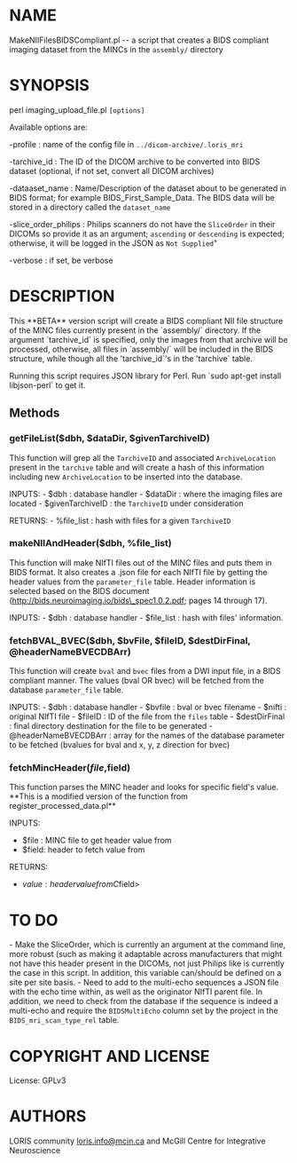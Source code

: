 # NAME

MakeNIIFilesBIDSCompliant.pl -- a script that creates a BIDS compliant imaging
dataset from the MINCs in the `assembly/` directory

# SYNOPSIS

perl imaging\_upload\_file.pl `[options]`

Available options are:

\-profile                : name of the config file in `../dicom-archive/.loris_mri`

\-tarchive\_id            : The ID of the DICOM archive to be converted into BIDS
                        dataset (optional, if not set, convert all DICOM archives)

\-dataaset\_name          : Name/Description of the dataset about to be generated
                        in BIDS format; for example BIDS\_First\_Sample\_Data. The
                        BIDS data will be stored in a directory called the `dataset_name`

\-slice\_order\_philips    : Philips scanners do not have the `SliceOrder` in their
                        DICOMs so provide it as an argument; `ascending` or
                        `descending` is expected; otherwise, it will be logged
                        in the JSON as `Not Supplied`"

\-verbose                : if set, be verbose

# DESCRIPTION

This \*\*BETA\*\* version script will create a BIDS compliant NII file structure of
the MINC files currently present in the \`assembly/\` directory. If the argument
\`tarchive\_id\` is specified, only the images from that archive will be processed,
otherwise, all files in \`assembly/\` will be included in the BIDS structure,
while though all the 'tarchive\_id\`'s in the 'tarchive\` table.

Running this script requires JSON library for Perl.
Run \`sudo apt-get install libjson-perl\` to get it.

## Methods

### getFileList($dbh, $dataDir, $givenTarchiveID)

This function will grep all the `TarchiveID` and associated `ArchiveLocation`
present in the `tarchive` table and will create a hash of this information
including new `ArchiveLocation` to be inserted into the database.

INPUTS:
    - $dbh             : database handler
    - $dataDir         : where the imaging files are located
    - $givenTarchiveID : the `TarchiveID` under consideration

RETURNS:
    - %file\_list       : hash with files for a given `TarchiveID`

### makeNIIAndHeader($dbh, %file\_list)

This function will make NIfTI files out of the MINC files and puts them in BIDS
format.
It also creates a .json file for each NIfTI file by getting the header values
from the `parameter_file` table. Header information is selected based on the
BIDS document (http://bids.neuroimaging.io/bids\_spec1.0.2.pdf;
pages 14 through 17).

INPUTS:
    - $dbh          : database handler
    - $file\_list    : hash with files' information.

### fetchBVAL\_BVEC($dbh, $bvFile, $fileID, $destDirFinal, @headerNameBVECDBArr)

This function will create `bval` and `bvec` files from a DWI input file, in a
BIDS compliant manner. The values (bval OR bvec) will be fetched from the
database `parameter_file` table.

INPUTS:
    - $dbh                  : database handler
    - $bvfile               : bval or bvec filename
    - $nifti                : original NIfTI file
    - $fileID               : ID of the file from the `files` table
    - $destDirFinal         : final directory destination for the file to be
                              generated
    - @headerNameBVECDBArr  : array for the names of the database parameter to
                              be fetched (bvalues for bval and x, y, z direction
                              for bvec)

### fetchMincHeader($file,$field)

This function parses the MINC header and looks for specific field's value.
\*\*This is a modified version of the function from register\_processed\_data.pl\*\*

INPUTS:
  - $file : MINC file to get header value from
  - $field: header to fetch value from

RETURNS:
  - $value : header value from C$field>

# TO DO

\- Make the SliceOrder, which is currently an argument at the command line,
more robust (such as making it adaptable across manufacturers that might not
have this header present in the DICOMs, not just Philips like is currently the
case in this script. In addition, this variable can/should be defined on a site
per site basis.
\- Need to add to the multi-echo sequences a JSON file with the echo time within,
as well as the originator NIfTI parent file. In addition, we need to check from
the database if the sequence is indeed a multi-echo and require the
`BIDSMultiEcho` column set by the project in the `BIDS_mri_scan_type_rel`
table.

# COPYRIGHT AND LICENSE

License: GPLv3

# AUTHORS

LORIS community <loris.info@mcin.ca> and McGill Centre for Integrative Neuroscience
